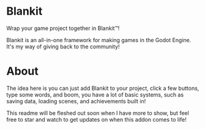 # Blankit

Wrap your game project together in Blankit™!

Blankit is an all-in-one framework for making games in the Godot Engine. It's my way of giving back to the community!

# About

The idea here is you can just add Blankit to your project, click a few buttons, type some words, and boom, you have a lot of basic systems, such as saving data, loading scenes, and achievements built in!

This readme will be fleshed out soon when I have more to show, but feel free to star and watch to get updates on when this addon comes to life!